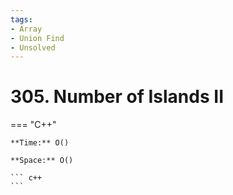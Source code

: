 ```yaml
---
tags:
- Array
- Union Find
- Unsolved
---
```



# 305. Number of Islands II

=== "C++"

    **Time:** O()

    **Space:** O()

    ``` c++
    ```